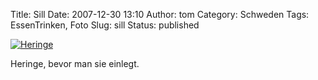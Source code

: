 Title: Sill
Date: 2007-12-30 13:10
Author: tom
Category: Schweden
Tags: EssenTrinken, Foto
Slug: sill
Status: published

[![Heringe](/pic/sill_s.jpg "Heringe")](/pic/sill_l.jpg)

Heringe, bevor man sie einlegt.

